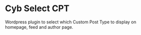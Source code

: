 # Cyb Select CPT
Wordpress plugin to select which Custom Post Type to display on homepage, feed and author page.
